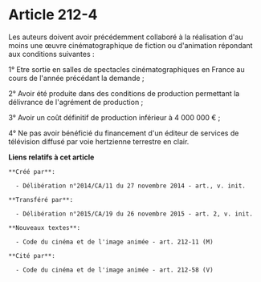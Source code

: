 # Article 212-4

Les auteurs doivent avoir précédemment collaboré à la réalisation d'au moins une œuvre cinématographique de fiction ou
d'animation répondant aux conditions suivantes : 

1° Etre sortie en salles de spectacles cinématographiques en France au cours de l'année précédant la demande ; 

2° Avoir été produite dans des conditions de production permettant la délivrance de l'agrément de production ; 

3° Avoir un coût définitif de production inférieur à 4 000 000 € ; 

4° Ne pas avoir bénéficié du financement d'un éditeur de services de télévision diffusé par voie hertzienne terrestre en
clair.

**Liens relatifs à cet article**

	**Créé par**:

	  - Délibération n°2014/CA/11 du 27 novembre 2014 - art., v. init.

	**Transféré par**:

	  - Délibération n°2015/CA/19 du 26 novembre 2015 - art. 2, v. init.

	**Nouveaux textes**:

	  - Code du cinéma et de l'image animée - art. 212-11 (M)

	**Cité par**:

	  - Code du cinéma et de l'image animée - art. 212-58 (V)
